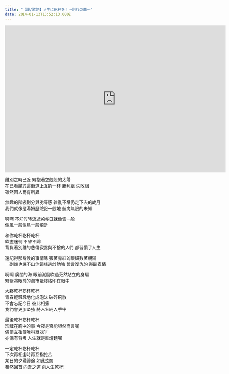 ```yaml
---
title: "【譯/歌詞】人生に乾杯を！～別れの曲～"
date: 2014-01-13T13:52:13.000Z
---
```


<iframe width="720" height="480" src="https://www.youtube.com/embed/prmXQaZtdg4" frameborder="0" allow="accelerometer; autoplay; clipboard-write; encrypted-media; gyroscope; picture-in-picture" allowfullscreen></iframe>

離別之時已近 緊抱著空殼般的太陽
<br>在已看膩的這街道上互酌一杯 勝利組 失敗組
<br>雖然因人而有所異

無趣的階級劃分與劣等感 雜亂不堪仍走下去的歲月
<br>我們就像是湯姆歷險記一般地 航向無限的未知

啊啊 不知何時流逝的每日就像雲一般
<br>像風一般像鳥一般飛逝

和你乾杯乾杯乾杯
<br>飲盡迷惘 不醉不歸
<br>背負著別離的悲傷寂寞與不捨的人們 都習慣了人生

還記得那時候的事情嗎 張著赤紅的眼細數著朝陽
<br>一副誰也說不出你這樣過於勉強 誓言復仇的 那副表情

啊啊 廣闊的海 眼前潮風吹過茫然站立的身驅
<br>緊緊將眼前的海市蜃樓烙印在眼中

大夥乾杯乾杯乾杯
<br>青春輕飄飄地化成泡沫 破碎飛散
<br>不會忘記今日 彼此相擁
<br>我們會更加堅強 將人生納入手中

最後乾杯乾杯乾杯
<br>珍藏在胸中的事 今夜是否能坦然而言呢
<br>偶爾互相喧嘩叫囂競爭
<br>亦偶有背叛 人生就是雜燴麵哪

一定乾杯乾杯乾杯
<br>下次再相逢時再互指挖苦
<br>某日的夕陽歸途 如此炫爛
<br>驀然回首 向吾之道 向人生乾杯!
